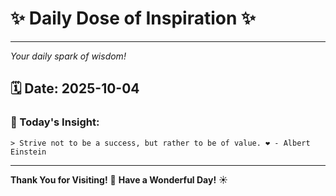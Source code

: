 # ✨ Daily Dose of Inspiration ✨

--- 

_Your daily spark of wisdom!_

## 🗓️ Date: **2025-10-04**

### 💬 Today's Insight:
```
> Strive not to be a success, but rather to be of value. ❤️ - Albert Einstein
```

--- 

**Thank You for Visiting!** 🙏
**Have a Wonderful Day!** ☀️
